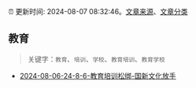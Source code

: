 :alarm_clock: 更新时间: 2024-08-07 08:32:46。[文章来源](/README.md)、[文章分类](/TAGS.md)

## 教育


> 关键字：`教育`、`培训`、`学校`、`教育培训`、`教育学校`



- [2024-08-06-24-8-6-教育培训松绑-国新文化放手](https://xueqiu.com/8772786299/300118274) 
